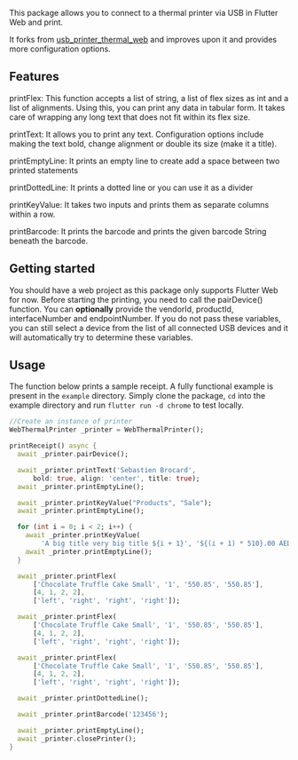 <!--
This README describes the package. If you publish this package to pub.dev,
this README's contents appear on the landing page for your package.

For information about how to write a good package README, see the guide for
[writing package pages](https://dart.dev/guides/libraries/writing-package-pages).

For general information about developing packages, see the Dart guide for
[creating packages](https://dart.dev/guides/libraries/create-library-packages)
and the Flutter guide for
[developing packages and plugins](https://flutter.dev/developing-packages).
-->

This package allows you to connect to a thermal printer via USB in Flutter Web and print.

It forks from [usb_printer_thermal_web](https://pub.dev/packages/usb_thermal_printer_web) and improves upon it and provides more configuration options.

## Features

printFlex: This function accepts a list of string, a list of flex sizes as int and a list of alignments. Using this, you can print any data in tabular form. It takes care of wrapping any long text that does not fit within its flex size.

printText: It allows you to print any text. Configuration options include making the text bold, change alignment or double its size (make it a title).

printEmptyLine: It prints an empty line to create add a space between two printed statements

printDottedLine: It prints a dotted line or you can use it as a divider

printKeyValue: It takes two inputs and prints them as separate columns within a row.

printBarcode: It prints the barcode and prints the given barcode String beneath the barcode.

## Getting started

You should have a web project as this package only supports Flutter Web for now. Before starting the printing, you need to call the pairDevice() function.
You can **optionally** provide the vendorId, productId, interfaceNumber and endpointNumber. If you do not pass these variables, you can still select a device from the list of all connected USB devices and it will automatically try to determine these variables.

## Usage

The function below prints a sample receipt. A fully functional example is present in the `example` directory. Simply clone the package, `cd` into the example directory and run `flutter run -d chrome` to test locally.

```dart
//Create an instance of printer
WebThermalPrinter _printer = WebThermalPrinter();

printReceipt() async {
  await _printer.pairDevice();

  await _printer.printText('Sebastien Brocard',
      bold: true, align: 'center', title: true);
  await _printer.printEmptyLine();

  await _printer.printKeyValue("Products", "Sale");
  await _printer.printEmptyLine();

  for (int i = 0; i < 2; i++) {
    await _printer.printKeyValue(
        'A big title very big title ${i + 1}', '${(i + 1) * 510}.00 AED');
    await _printer.printEmptyLine();
  }

  await _printer.printFlex(
      ['Chocolate Truffle Cake Small', '1', '550.85', '550.85'],
      [4, 1, 2, 2],
      ['left', 'right', 'right', 'right']);

  await _printer.printFlex(
      ['Chocolate Truffle Cake Small', '1', '550.85', '550.85'],
      [4, 1, 2, 2],
      ['left', 'right', 'right', 'right']);

  await _printer.printFlex(
      ['Chocolate Truffle Cake Small', '1', '550.85', '550.85'],
      [4, 1, 2, 2],
      ['left', 'right', 'right', 'right']);

  await _printer.printDottedLine();

  await _printer.printBarcode('123456');

  await _printer.printEmptyLine();
  await _printer.closePrinter();
}
```
